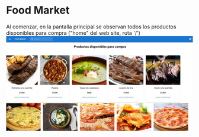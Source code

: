 # Food Market
Al comenzar, en la pantalla principal se observan todos los productos disponibles para compra ("home" del web site, ruta '/')
![image](./img/home.JPG)
